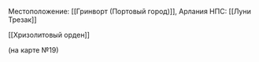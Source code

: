Местоположение: [[Гринворт (Портовый город)]], Арлания
НПС: [[Луни Трезак]]


[[Хризолитовый орден]]

(на карте №19)